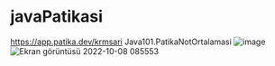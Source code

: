 # javaPatikasi
https://app.patika.dev/krmsari
Java101.PatikaNotOrtalamasi
![image](https://user-images.githubusercontent.com/77582858/194691643-254560ca-c04c-49dd-ace2-29af0dfad619.png)
![Ekran görüntüsü 2022-10-08 085553](https://user-images.githubusercontent.com/77582858/194691670-c9c224bd-2771-489d-90e2-910ed5b95b29.png)

 